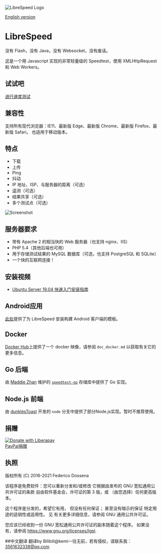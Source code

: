 ![LibreSpeed Logo](https://github.com/kemi-20/speedtest/blob/master/.logo/logo3.png?raw=true)

[English version](https://github.com/kemi-20/speedtest/blob/master/README_en.md)
# LibreSpeed

没有 Flash，没有 Java，没有 Websocket，没有废话。

这是一个用 Javascript 实现的非常轻量级的 Speedtest，使用 XMLHttpRequest 和 Web Workers。

## 试试吧
[进行速度测试](https://librespeed.org)

## 兼容性
支持所有现代浏览器：IE11、最新版 Edge、最新版 Chrome、最新版 Firefox、最新版 Safari。
也适用于移动版本。

## 特点
* 下载
* 上传
* Ping
* 抖动
* IP 地址、ISP、与服务器的距离（可选）
* 遥测（可选）
* 结果共享（可选）
* 多个测试点（可选）

![Screenshot](https://speedtest.fdossena.com/mpot_v6.gif)


## 服务器要求
* 带有 Apache 2 的相当快的 Web 服务器（也支持 nginx、IIS）
* PHP 5.4（其他后端也可用）
* 用于存储测试结果的 MySQL 数据库（可选，也支持 PostgreSQL 和 SQLite）
* 一个快的互联网连接！

## 安装视频
* [Ubuntu Server 19.04 快速入门安装指南](https://fdossena.com/?p=speedtest/quickstart_v5_ubuntu.frag)

## Android应用
 [此处](https://github.com/librespeed/speedtest-android)提供了为 LibreSpeed 安装构建 Android 客户端的模板。

## Docker
[Docker Hub](https://registry.hub.docker.com/r/adolfintel/speedtest)上提供了一个 docker 映像，请参阅 `doc_docker.md` 以获取有关它的更多信息。

## Go 后端
由 [Maddie Zhan](https://github.com/maddie) 维护的 [`speedtest-go`](https://github.com/librespeed/speedtest-go) 存储库中提供了 Go 实现。

## Node.js 前端
由 [dunklesToast](https://github.com/dunklesToast) 开发的 `node` 分支中提供了部分Node.js实现。暂时不推荐使用。

## 捐赠
[![Donate with Liberapay](https://liberapay.com/assets/widgets/donate.svg)](https://liberapay.com/fdossena/donate)  
[PayPal捐赠](https://www.paypal.me/sineisochronic)  

## 执照
版权所有 (C) 2016-2021 Federico Dossena

该程序是免费软件：您可以重新分发和/或修改
它根据由发布的 GNU 宽松通用公共许可证的条款
自由软件基金会，许可证的第 3 版，或
（由您选择）任何更高版本。

这个程序是分发的，希望它有用，
但没有任何保证； 甚至没有暗示的保证
特定用途的适销性或适用性。 见
有关更多详细信息，请参阅 GNU 通用公共许可证。

您应该已经收到一份 GNU 宽松通用公共许可证的副本随着这个程序。 如果没有，请参阅 <https://www.gnu.org/licenses/lgpl>.

##中文翻译
翻译by Bilibili@kemi一往无前，若有侵权，请联系我：
[3561632338@qq.com](mailto:3561632338@qq.com)